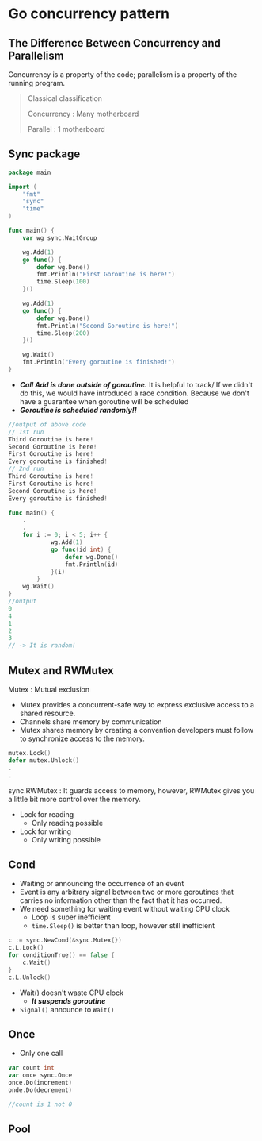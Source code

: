 # Go concurrency pattern

## The Difference Between Concurrency and Parallelism

Concurrency is a property of the code; parallelism is a property of the running program.

> Classical classification
>
> Concurrency : Many motherboard
>
> Parallel : 1 motherboard

## Sync package

```go
package main

import (
	"fmt"
	"sync"
	"time"
)

func main() {
	var wg sync.WaitGroup

	wg.Add(1)
	go func() {
		defer wg.Done()
		fmt.Println("First Goroutine is here!")
		time.Sleep(100)
	}()

	wg.Add(1)
	go func() {
		defer wg.Done()
		fmt.Println("Second Goroutine is here!")
		time.Sleep(200)
	}()

	wg.Wait()
	fmt.Println("Every goroutine is finished!")
}

```

- ***Call Add is done outside of goroutine.*** It is helpful to track/ If we didn't do this, we would have introduced a race condition. Because we don't have a guarantee when goroutine will be scheduled
- ***Goroutine is scheduled randomly!!***

```go
//output of above code
// 1st run
Third Goroutine is here!
Second Goroutine is here!
First Goroutine is here!
Every goroutine is finished!
// 2nd run
Third Goroutine is here!
First Goroutine is here!
Second Goroutine is here!
Every goroutine is finished!
```

```go
func main() {	
    .
    .
    for i := 0; i < 5; i++ {
            wg.Add(1)
            go func(id int) {
                defer wg.Done()
                fmt.Println(id)
            }(i)
        }
	wg.Wait()
}
//output
0
4
1
2
3
// -> It is random!
```

## Mutex and RWMutex

Mutex : Mutual exclusion

- Mutex provides a concurrent-safe way to express exclusive access to a shared resource.
- Channels share memory by communication
- Mutex shares memory by creating a convention developers must follow to synchronize access to the memory.

```go
mutex.Lock()
defer mutex.Unlock()
.
.
```

sync.RWMutex : It guards access to memory, however, RWMutex gives you a little bit more control over the memory.

- Lock for reading
  - Only reading possible
- Lock for writing
  - Only writing possible

## Cond

- Waiting or announcing the occurrence of an event
- Event is any arbitrary signal between two or more goroutines that carries no information other than the fact that it has occurred.
- We need something for waiting event without waiting CPU clock
  - Loop is super inefficient
  - `time.Sleep()` is better than loop, however still inefficient

```go
c := sync.NewCond(&sync.Mutex{})
c.L.Lock()
for conditionTrue() == false {
    c.Wait()
}
c.L.Unlock()
```

- Wait() doesn't waste CPU clock
  - ***It suspends goroutine***
- `Signal()` announce to `Wait()`

## Once

- Only one call

```go
var count int
var once sync.Once
once.Do(increment)
onde.Do(decrement)

//count is 1 not 0
```

## Pool

